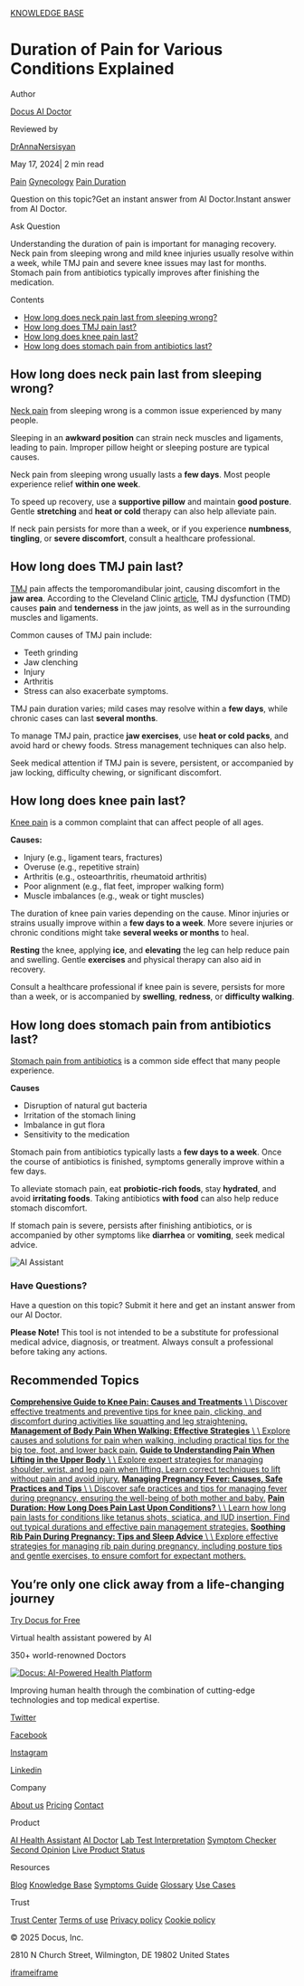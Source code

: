 [KNOWLEDGE BASE](https://docus.ai/knowledge-base)

# Duration of Pain for Various Conditions Explained

Author

[Docus AI Doctor](https://docus.ai/ai-doctor)

Reviewed by

[DrAnnaNersisyan](https://docus.ai/author/dr-anna-nersisyan)

May 17, 2024\| 2 min read

[Pain](https://docus.ai/tags/pain) [Gynecology](https://docus.ai/tags/gynecology) [Pain Duration](https://docus.ai/tags/pain-duration)

Question on this topic?Get an instant answer from AI Doctor.Instant answer from AI Doctor.

Ask Question

Understanding the duration of pain is important for managing recovery. Neck pain from sleeping wrong and mild knee injuries usually resolve within a week, while TMJ pain and severe knee issues may last for months. Stomach pain from antibiotics typically improves after finishing the medication.

Contents

- [How long does neck pain last from sleeping wrong?](https://docus.ai/knowledge-base/duration-of-pain-for-various-conditions#how-long-does-neck-pain-last-from-sleeping-wrong)
- [How long does TMJ pain last?](https://docus.ai/knowledge-base/duration-of-pain-for-various-conditions#how-long-does-tmj-pain-last)
- [How long does knee pain last?](https://docus.ai/knowledge-base/duration-of-pain-for-various-conditions#how-long-does-knee-pain-last)
- [How long does stomach pain from antibiotics last?](https://docus.ai/knowledge-base/duration-of-pain-for-various-conditions#how-long-does-stomach-pain-from-antibiotics-last)

## How long does neck pain last from sleeping wrong?

[Neck pain](https://docus.ai/knowledge-base/causes-and-cures-for-neck-pain-when-breathing) from sleeping wrong is a common issue experienced by many people.

Sleeping in an **awkward position** can strain neck muscles and ligaments, leading to pain. Improper pillow height or sleeping posture are typical causes.

Neck pain from sleeping wrong usually lasts a **few days**. Most people experience relief **within one week**.

To speed up recovery, use a **supportive pillow** and maintain **good posture**. Gentle **stretching** and **heat or cold** therapy can also help alleviate pain.

If neck pain persists for more than a week, or if you experience **numbness**, **tingling**, or **severe discomfort**, consult a healthcare professional.

## How long does TMJ pain last?

[TMJ](https://docus.ai/knowledge-base/tmj-headache-causes-and-solutions) pain affects the temporomandibular joint, causing discomfort in the **jaw area**. According to the Cleveland Clinic [article](https://my.clevelandclinic.org/health/diseases/15066-temporomandibular-disorders-tmd-overview), TMJ dysfunction (TMD) causes **pain** and **tenderness** in the jaw joints, as well as in the surrounding muscles and ligaments.

Common causes of TMJ pain include:

- Teeth grinding
- Jaw clenching
- Injury
- Arthritis
- Stress can also exacerbate symptoms.

TMJ pain duration varies; mild cases may resolve within a **few days**, while chronic cases can last **several months**.

To manage TMJ pain, practice **jaw exercises**, use **heat or cold packs**, and avoid hard or chewy foods. Stress management techniques can also help.

Seek medical attention if TMJ pain is severe, persistent, or accompanied by jaw locking, difficulty chewing, or significant discomfort.

## How long does knee pain last?

[Knee pain](https://docus.ai/knowledge-base/stop-sharp-pain-in-knee) is a common complaint that can affect people of all ages.

**Causes:**

- Injury (e.g., ligament tears, fractures)
- Overuse (e.g., repetitive strain)
- Arthritis (e.g., osteoarthritis, rheumatoid arthritis)
- Poor alignment (e.g., flat feet, improper walking form)
- Muscle imbalances (e.g., weak or tight muscles)

The duration of knee pain varies depending on the cause. Minor injuries or strains usually improve within a **few days to a week**. More severe injuries or chronic conditions might take **several weeks or months** to heal.

**Resting** the knee, applying **ice**, and **elevating** the leg can help reduce pain and swelling. Gentle **exercises** and physical therapy can also aid in recovery.

Consult a healthcare professional if knee pain is severe, persists for more than a week, or is accompanied by **swelling**, **redness**, or **difficulty walking**.

## How long does stomach pain from antibiotics last?

[Stomach pain from antibiotics](https://docus.ai/knowledge-base/stomach-pain-after-taking-medicine) is a common side effect that many people experience.

**Causes**

- Disruption of natural gut bacteria
- Irritation of the stomach lining
- Imbalance in gut flora
- Sensitivity to the medication

Stomach pain from antibiotics typically lasts a **few days to a week**. Once the course of antibiotics is finished, symptoms generally improve within a few days.

To alleviate stomach pain, eat **probiotic-rich foods**, stay **hydrated**, and avoid **irritating foods**. Taking antibiotics **with food** can also help reduce stomach discomfort.

If stomach pain is severe, persists after finishing antibiotics, or is accompanied by other symptoms like **diarrhea** or **vomiting**, seek medical advice.

![AI Assistant](https://docus.ai/images/small-assistant.png)

### Have Questions?

Have a question on this topic? Submit it here and get an instant answer from our AI Doctor.

**Please Note!** This tool is not intended to be a substitute for professional medical advice, diagnosis, or treatment. Always consult a professional before taking any actions.

## Recommended Topics

[**Comprehensive Guide to Knee Pain: Causes and Treatments** \\
\\
Discover effective treatments and preventive tips for knee pain, clicking, and discomfort during activities like squatting and leg straightening.](https://docus.ai/knowledge-base/comprehensive-guide-to-knee-pain-causes-and-treatments) [**Management of Body Pain When Walking: Effective Strategies** \\
\\
Explore causes and solutions for pain when walking, including practical tips for the big toe, foot, and lower back pain.](https://docus.ai/knowledge-base/management-of-body-pain-when-walking) [**Guide to Understanding Pain When Lifting in the Upper Body** \\
\\
Explore expert strategies for managing shoulder, wrist, and leg pain when lifting. Learn correct techniques to lift without pain and avoid injury.](https://docus.ai/knowledge-base/guide-to-understanding-pain-when-lifting) [**Managing Pregnancy Fever: Causes, Safe Practices and Tips** \\
\\
Discover safe practices and tips for managing fever during pregnancy, ensuring the well-being of both mother and baby.](https://docus.ai/knowledge-base/managing-pregnancy-fever) [**Pain Duration: How Long Does Pain Last Upon Conditions?** \\
\\
Learn how long pain lasts for conditions like tetanus shots, sciatica, and IUD insertion. Find out typical durations and effective pain management strategies.](https://docus.ai/knowledge-base/pain-duration-how-long-does-pain-last) [**Soothing Rib Pain During Pregnancy: Tips and Sleep Advice** \\
\\
Explore effective strategies for managing rib pain during pregnancy, including posture tips and gentle exercises, to ensure comfort for expectant mothers.](https://docus.ai/knowledge-base/rib-pain-during-pregnancy-tips-and-sleep-advice)

## You’re only one click away from a life-changing journey

[Try Docus for Free](https://my.docus.ai/auth/signup)

Virtual health assistant powered by AI

350+ world-renowned Doctors

[![Docus: AI-Powered Health Platform](https://docus.ai/docus-dark-logo.svg)](https://docus.ai/)

Improving human health through the combination of cutting-edge technologies and top medical expertise.

[Twitter](https://twitter.com/docus_ai)

[Facebook](https://www.facebook.com/docusai)

[Instagram](https://www.instagram.com/docus.ai/)

[Linkedin](https://www.linkedin.com/company/docusai/)

Company

[About us](https://docus.ai/about-us) [Pricing](https://docus.ai/pricing) [Contact](https://docus.ai/contact)

Product

[AI Health Assistant](https://docus.ai/ai-health-assistant) [AI Doctor](https://docus.ai/ai-doctor) [Lab Test Interpretation](https://docus.ai/lab-test-interpretation) [Symptom Checker](https://docus.ai/symptom-checker) [Second Opinion](https://docus.ai/second-opinion) [Live Product Status](https://docus.statuspage.io/)

Resources

[Blog](https://docus.ai/blog) [Knowledge Base](https://docus.ai/knowledge-base) [Symptoms Guide](https://docus.ai/symptoms-guide) [Glossary](https://docus.ai/glossary) [Use Cases](https://docus.ai/use-cases)

Trust

[Trust Center](https://trust.docus.ai/) [Terms of use](https://docus.ai/terms-of-use) [Privacy policy](https://docus.ai/privacy-policy) [Cookie policy](https://docus.ai/cookie-policy)

© 2025 Docus, Inc.

2810 N Church Street, Wilmington, DE 19802 United States

[iframe](https://td.doubleclick.net/td/ga/rul?tid=G-C1NR4HEC74&gacid=1641347907.1741381453&gtm=45je5362v874030715z8849365654za200zb849365654&dma=0&gcs=G1--&gcd=13l3l3R3l5l1&npa=0&pscdl=noapi&aip=1&fledge=1&frm=0&tag_exp=102067808~102482433~102539968~102587591~102640600~102717422~102788824&z=17439331)[iframe](https://td.doubleclick.net/td/rul/11076298198?random=1741381453251&cv=11&fst=1741381453251&fmt=3&bg=ffffff&guid=ON&async=1&gtm=45je5362v874030715z8849365654za200zb849365654&gcd=13l3l3R3l5l1&dma=0&tag_exp=102067808~102482433~102539968~102587591~102640600~102717422~102788824&u_w=1280&u_h=1024&url=https%3A%2F%2Fdocus.ai%2Fknowledge-base%2Fduration-of-pain-for-various-conditions&hn=www.googleadservices.com&frm=0&tiba=Duration%20of%20Pain%20for%20Various%20Conditions%20Explained&npa=0&pscdl=noapi&auid=1761626137.1741381453&uaa=&uab=&uafvl=&uamb=0&uam=&uap=&uapv=&uaw=0&fledge=1&data=event%3Dgtag.config)
